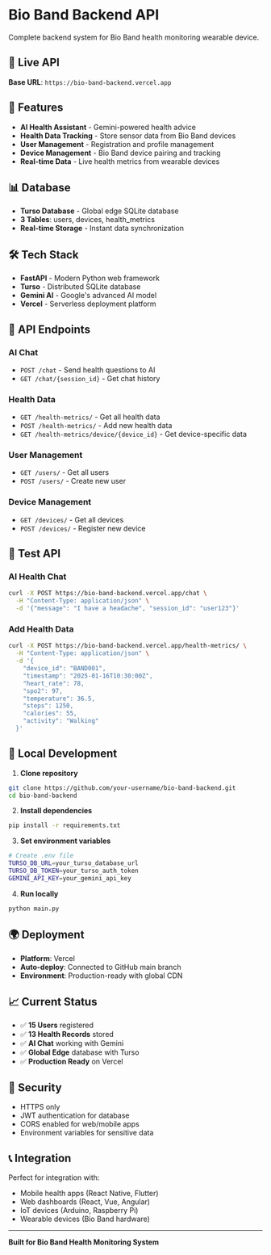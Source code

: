 # Bio Band Backend API

Complete backend system for Bio Band health monitoring wearable device.

## 🚀 Live API
**Base URL**: `https://bio-band-backend.vercel.app`

## 🤖 Features
- **AI Health Assistant** - Gemini-powered health advice
- **Health Data Tracking** - Store sensor data from Bio Band devices
- **User Management** - Registration and profile management
- **Device Management** - Bio Band device pairing and tracking
- **Real-time Data** - Live health metrics from wearable devices

## 📊 Database
- **Turso Database** - Global edge SQLite database
- **3 Tables**: users, devices, health_metrics
- **Real-time Storage** - Instant data synchronization

## 🛠️ Tech Stack
- **FastAPI** - Modern Python web framework
- **Turso** - Distributed SQLite database
- **Gemini AI** - Google's advanced AI model
- **Vercel** - Serverless deployment platform

## 📱 API Endpoints

### AI Chat
- `POST /chat` - Send health questions to AI
- `GET /chat/{session_id}` - Get chat history

### Health Data
- `GET /health-metrics/` - Get all health data
- `POST /health-metrics/` - Add new health data
- `GET /health-metrics/device/{device_id}` - Get device-specific data

### User Management
- `GET /users/` - Get all users
- `POST /users/` - Create new user

### Device Management
- `GET /devices/` - Get all devices
- `POST /devices/` - Register new device

## 🧪 Test API

### AI Health Chat
```bash
curl -X POST https://bio-band-backend.vercel.app/chat \
  -H "Content-Type: application/json" \
  -d '{"message": "I have a headache", "session_id": "user123"}'
```

### Add Health Data
```bash
curl -X POST https://bio-band-backend.vercel.app/health-metrics/ \
  -H "Content-Type: application/json" \
  -d '{
    "device_id": "BAND001",
    "timestamp": "2025-01-16T10:30:00Z",
    "heart_rate": 78,
    "spo2": 97,
    "temperature": 36.5,
    "steps": 1250,
    "calories": 55,
    "activity": "Walking"
  }'
```

## 🔧 Local Development

1. **Clone repository**
```bash
git clone https://github.com/your-username/bio-band-backend.git
cd bio-band-backend
```

2. **Install dependencies**
```bash
pip install -r requirements.txt
```

3. **Set environment variables**
```bash
# Create .env file
TURSO_DB_URL=your_turso_database_url
TURSO_DB_TOKEN=your_turso_auth_token
GEMINI_API_KEY=your_gemini_api_key
```

4. **Run locally**
```bash
python main.py
```

## 🌍 Deployment
- **Platform**: Vercel
- **Auto-deploy**: Connected to GitHub main branch
- **Environment**: Production-ready with global CDN

## 📈 Current Status
- ✅ **15 Users** registered
- ✅ **13 Health Records** stored
- ✅ **AI Chat** working with Gemini
- ✅ **Global Edge** database with Turso
- ✅ **Production Ready** on Vercel

## 🔐 Security
- HTTPS only
- JWT authentication for database
- CORS enabled for web/mobile apps
- Environment variables for sensitive data

## 📞 Integration
Perfect for integration with:
- Mobile health apps (React Native, Flutter)
- Web dashboards (React, Vue, Angular)
- IoT devices (Arduino, Raspberry Pi)
- Wearable devices (Bio Band hardware)

---

**Built for Bio Band Health Monitoring System**